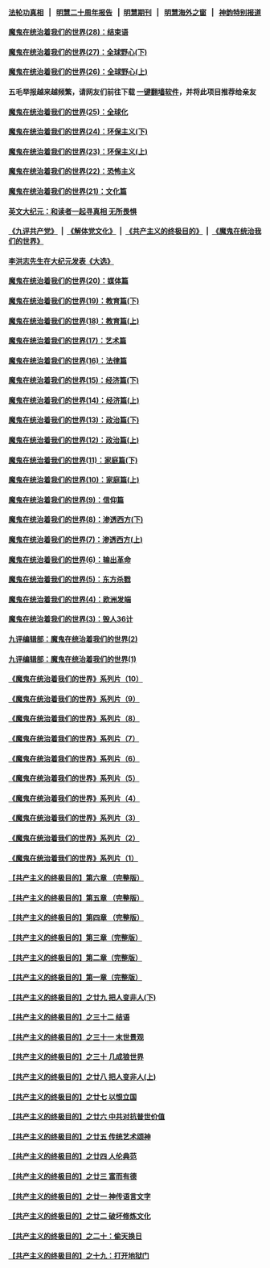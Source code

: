 #### [法轮功真相](https://github.com/gfw-breaker/truth/blob/master/README.md?t=0) &nbsp;&nbsp;|&nbsp;&nbsp; [明慧二十周年报告](https://github.com/gfw-breaker/mh-reports/blob/master/README.md?t=0) &nbsp;&nbsp;|&nbsp;&nbsp;[明慧期刊](https://github.com/gfw-breaker/mh-qikan) &nbsp;&nbsp;|&nbsp;&nbsp; [明慧海外之窗](https://github.com/gfw-breaker/mh-news/blob/master/README.md?t=0) &nbsp;&nbsp;|&nbsp;&nbsp; [神韵特别报道](https://github.com/gfw-breaker/mh-news/blob/master/shenyun.md?t=0)
#### [魔鬼在统治着我们的世界(28)：结束语](../pages/nsc422/n10936246.md?t=03130605) 
#### [魔鬼在统治着我们的世界(27)：全球野心(下)](../pages/nsc422/n10928319.md?t=03130605) 
#### [魔鬼在统治着我们的世界(26)：全球野心(上)](../pages/nsc422/n10900318.md?t=03130605) 
#### 五毛举报越来越频繁，请网友们前往下载 [一键翻墙软件](https://github.com/gfw-breaker/ssr-accounts)，并将此项目推荐给亲友
#### [魔鬼在统治着我们的世界(25)：全球化](../pages/nsc422/n10788205.md?t=03130605) 
#### [魔鬼在统治着我们的世界(24)：环保主义(下)](../pages/nsc422/n10695307.md?t=03130605) 
#### [魔鬼在统治着我们的世界(23)：环保主义(上)](../pages/nsc422/n10688613.md?t=03130605) 
#### [魔鬼在统治着我们的世界(22)：恐怖主义](../pages/nsc422/n10614727.md?t=03130605) 
#### [魔鬼在统治着我们的世界(21)：文化篇](../pages/nsc422/n10597706.md?t=03130605) 
#### [英文大纪元：和读者一起寻真相 无所畏惧](../pages/nsc422/n12542027.md?t=03130605) 
#### [《九评共产党》](https://github.com/begood0513/9ping.md/blob/master/README.md?t=03130605) &nbsp;|&nbsp; [《解体党文化》](../../../../jtdwh.md/blob/master/README.md?t=03130605)  &nbsp;|&nbsp; [《共产主义的终极目的》](../../../../gczydzjmd.md/blob/master/README.md?t=03130605) &nbsp;|&nbsp; [《魔鬼在统治我们的世界》](../../../../mgztzwmdsj.md/blob/master/README.md?t=03130605) 
#### [李洪志先生在大纪元发表《大选》](../pages/nsc422/n12534746.md?t=03130605) 
#### [魔鬼在统治着我们的世界(20)：媒体篇](../pages/nsc422/n10586579.md?t=03130605) 
#### [魔鬼在统治着我们的世界(19)：教育篇(下)](../pages/nsc422/n10564808.md?t=03130605) 
#### [魔鬼在统治着我们的世界(18)：教育篇(上)](../pages/nsc422/n10526970.md?t=03130605) 
#### [魔鬼在统治着我们的世界(17)：艺术篇](../pages/nsc422/n10499093.md?t=03130605) 
#### [魔鬼在统治着我们的世界(16)：法律篇](../pages/nsc422/n10485969.md?t=03130605) 
#### [魔鬼在统治着我们的世界(15)：经济篇(下)](../pages/nsc422/n10469975.md?t=03130605) 
#### [魔鬼在统治着我们的世界(14)：经济篇(上)](../pages/nsc422/n10457370.md?t=03130605) 
#### [魔鬼在统治着我们的世界(13)：政治篇(下)](../pages/nsc422/n10448270.md?t=03130605) 
#### [魔鬼在统治着我们的世界(12)：政治篇(上)](../pages/nsc422/n10444576.md?t=03130605) 
#### [魔鬼在统治着我们的世界(11)：家庭篇(下)](../pages/nsc422/n10440961.md?t=03130605) 
#### [魔鬼在统治着我们的世界(10)：家庭篇(上)](../pages/nsc422/n10435448.md?t=03130605) 
#### [魔鬼在统治着我们的世界(9)：信仰篇](../pages/nsc422/n10432159.md?t=03130605) 
#### [魔鬼在统治着我们的世界(8)：渗透西方(下)](../pages/nsc422/n10429603.md?t=03130605) 
#### [魔鬼在统治着我们的世界(7)：渗透西方(上)](../pages/nsc422/n10426013.md?t=03130605) 
#### [魔鬼在统治着我们的世界(6)：输出革命](../pages/nsc422/n10421536.md?t=03130605) 
#### [魔鬼在统治着我们的世界(5)：东方杀戮](../pages/nsc422/n10417707.md?t=03130605) 
#### [魔鬼在统治着我们的世界(4)：欧洲发端](../pages/nsc422/n10414890.md?t=03130605) 
#### [魔鬼在统治着我们的世界(3)：毁人36计](../pages/nsc422/n10411583.md?t=03130605) 
#### [九评编辑部：魔鬼在统治着我们的世界(2)](../pages/nsc422/n10410036.md?t=03130605) 
#### [九评编辑部：魔鬼在统治着我们的世界(1)](../pages/nsc422/n10406825.md?t=03130605) 
#### [《魔鬼在统治着我们的世界》系列片（10）](../pages/nsc422/n12292670.md?t=03130605) 
#### [《魔鬼在统治着我们的世界》系列片（9）](../pages/nsc422/n12290859.md?t=03130605) 
#### [《魔鬼在统治着我们的世界》系列片（8）](../pages/nsc422/n12287445.md?t=03130605) 
#### [《魔鬼在统治着我们的世界》系列片（7）](../pages/nsc422/n12283425.md?t=03130605) 
#### [《魔鬼在统治着我们的世界》系列片（6）](../pages/nsc422/n12282314.md?t=03130605) 
#### [《魔鬼在统治着我们的世界》系列片（5）](../pages/nsc422/n12281419.md?t=03130605) 
#### [《魔鬼在统治着我们的世界》系列片（4）](../pages/nsc422/n12274024.md?t=03130605) 
#### [《魔鬼在统治着我们的世界》系列片（3）](../pages/nsc422/n12271322.md?t=03130605) 
#### [《魔鬼在统治着我们的世界》系列片（2）](../pages/nsc422/n12269049.md?t=03130605) 
#### [《魔鬼在统治着我们的世界》系列片（1）](../pages/nsc422/n12267575.md?t=03130605) 
#### [【共产主义的终极目的】第六章 （完整版）](../pages/nsc422/n11428913.md?t=03130605) 
#### [【共产主义的终极目的】第五章 （完整版）](../pages/nsc422/n11428912.md?t=03130605) 
#### [【共产主义的终极目的】第四章 （完整版）](../pages/nsc422/n11428907.md?t=03130605) 
#### [【共产主义的终极目的】第三章（完整版）](../pages/nsc422/n11428848.md?t=03130605) 
#### [【共产主义的终极目的】第二章（完整版）](../pages/nsc422/n11428831.md?t=03130605) 
#### [【共产主义的终极目的】第一章（完整版）](../pages/nsc422/n11417651.md?t=03130605) 
#### [【共产主义的终极目的】之廿九 把人变非人(下)](../pages/nsc422/n11344140.md?t=03130605) 
#### [【共产主义的终极目的】之三十二 结语](../pages/nsc422/n11360535.md?t=03130605) 
#### [【共产主义的终极目的】之三十一 末世景观](../pages/nsc422/n11351129.md?t=03130605) 
#### [【共产主义的终极目的】之三十 几成狼世界](../pages/nsc422/n11348280.md?t=03130605) 
#### [【共产主义的终极目的】之廿八 把人变非人(上)](../pages/nsc422/n11340492.md?t=03130605) 
#### [【共产主义的终极目的】之廿七 以恨立国](../pages/nsc422/n11336944.md?t=03130605) 
#### [【共产主义的终极目的】之廿六 中共对抗普世价值](../pages/nsc422/n11324785.md?t=03130605) 
#### [【共产主义的终极目的】之廿五 传统艺术颂神](../pages/nsc422/n11296396.md?t=03130605) 
#### [【共产主义的终极目的】之廿四 人伦典范](../pages/nsc422/n11296397.md?t=03130605) 
#### [【共产主义的终极目的】之廿三 富而有德](../pages/nsc422/n11283598.md?t=03130605) 
#### [【共产主义的终极目的】之廿一 神传语言文字](../pages/nsc422/n11263265.md?t=03130605) 
#### [【共产主义的终极目的】之廿二 破坏修炼文化](../pages/nsc422/n11245728.md?t=03130605) 
#### [【共产主义的终极目的】之二十：偷天换日](../pages/nsc422/n11238846.md?t=03130605) 
#### [【共产主义的终极目的】之十九：打开地狱门](../pages/nsc422/n11206376.md?t=03130605) 
